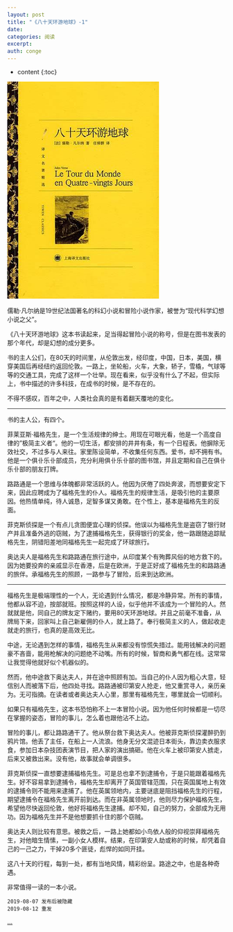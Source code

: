 ```yaml
---
layout: post
title: "《八十天环游地球》-1"
date:
categories: 阅读
excerpt:
auth: conge
---
```

* content
{:toc}

![ ](/assets/images/阅读/118382-9c91e16750044d60.png)

儒勒·凡尔纳是19世纪法国著名的科幻小说和冒险小说作家，被誉为“现代科学幻想小说之父”。

《八十天环游地球》这本书读起来，足当得起冒险小说的称号，但是在图书发表的那个年代，却是幻想的成分更多。

书的主人公们，在80天的时间里，从伦敦出发，经印度，中国，日本，美国，横穿美国后再经纽约返回伦敦。一路上，坐轮船，火车，大象，轿子，雪橇，气球等等的交通工具，完成了这样一个壮举。现在看来，似乎没有什么了不起，但实际上，书中描述的许多科技，在成书的时候，是不存在的。

不得不感叹，百年之中，人类社会真的是有着翻天覆地的变化。

----

书的主人公，有四个。

菲莱亚斯·福格先生，是一个生活规律的绅士。用现在可眼光看，他是一个高度自律的”极简主义者“。他的一切生活，都安排的井井有条，有一个日程表。他摒除无效社交，不过多与人来往。家里陈设简单，不收集任何东西。爱书，却不拥有书。他是一个俱卝乐卝部成员，充分利用俱卝乐卝部的图书馆，并且定期和自己在俱卝乐卝部的朋友打牌。

路路通是一个思维与体魄都非常活跃的人。他因为厌倦了四处奔波，而想要安定下来，因此应聘成为了福格先生的仆人。福格先生的规律生活，是吸引他的主要原因。他热情单纯，待人诚恳，足智多谋又勇敢。在个性上，基本是福格先生的反面。

菲克斯侦探是一个有点儿贪图便宜心理的侦探。他误以为福格先生是盗窃了银行财产并且准备外逃的窃贼，为了逮捕福格先生，获得银行的奖金，他一路跟随追踪赋格先生，阴错阳差地同福格先生一起完成了环球旅行。

奥达夫人是福格先生和路路通在旅行途中，从印度某个有殉葬风俗的地方救下的。因为她要投奔的亲戚显示在香港，后是在欧洲，于是正好成了福格先生的和路路通的旅伴。承福格先生的照顾，一路参与了冒险，后来到达欧洲。

----

福格先生是极端理性的一个人，无论遇到什么情况，都是冷静异常。所有的事情，他都从容不迫，按部就班。按照这样的人设，似乎他并不该成为一个冒险的人。然就就是他，同自己的牌友定下赌约，要用80天环游地球。并且之前毫不准备，从牌局下来，回家叫上自己新雇佣的仆人，就上路了。奉行极简主义的人，做起收走就走的旅行，也真的是高效无比。

中途，无论遇到怎样的事情，福格先生从来都没有惊慌失措过。能用钱解决的问题豪不吝啬，能用枪解决的问题绝不动嘴。所有的时候，智商和勇气都在线。这常常让我觉得他就好似个机器似的。

然而，他中途救下奥达夫人，并在途中照顾有加。当自己的仆人因为粗心大意，轻信别人而被落下后，他四处寻找。路路通被印第安人抢走，他又重赏寻人，亲历亲为。无可指摘。在读者或者奥达夫人心里，那里有福格先生，哪里就会一切顺利。

如果只有福格先生，这本书恐怕称不上一本冒险小说。因为他任何时候都是一切尽在掌握的姿态，冒险的事儿，怎么着也跟他沾不上边。

冒险的事儿，都让路路通干了。他从祭台救下奥达夫人。他被菲克斯侦探灌醉扔到鸦片馆。他丢了主任，在船上一人流浪。他身无分文混迹日本街头，靠边卖衣服求食，参加日本杂技团表演节目，把人家的演出搞砸。他在火车上被印第安人掳走，后来又被救出来。没有他，故事就会单调很多。

菲克斯侦探一直想要逮捕福格先生。可是总也拿不到逮捕令，于是只能跟着福格先生。好不容易拿到逮捕令，福格先生却离开了英国管辖范围，只在英国属地上有效的逮捕令则不能用来逮捕了。他在英属领地内，主要谜底是阻挡福格先生的行程，期望逮捕令在福格先生离开前到达。而在非英属领地时，他则尽力保护福格先生，希望他尽快返回伦敦，他好将福格先生逮捕。却不知，自己的努力，全部成为无用功。因为福格先生并不是他想要抓卝住的那个窃贼。

奥达夫人则比较有意思。被救之后，一路上她都如小鸟依人般的仰视崇拜福格先生，对他暗生情愫，一副小女人模样。结果，在印第安人劫或称的时候，却凭着自己的一己之力，干掉20多个匪徒，彪悍的如同开挂。

这八十天的行程，每到一处，都有当地风情，精彩纷呈。路途之中，也是各种奇遇。

非常值得一读的一本小说。

```
2019-08-07 发布后被隐藏 
2019-08-12 重发
```

[...]([https://www.jianshu.com/p/6030063d08be](https://www.jianshu.com/p/6030063d08be)
)
